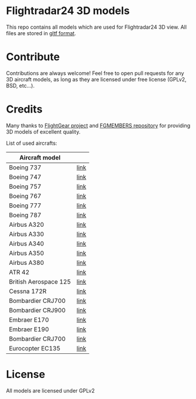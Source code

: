 # Flightradar24 3D models

This repo contains all models which are used for Flightradar24 3D view. All files are stored in [gltf format](https://github.com/KhronosGroup/glTF).

# Contribute
Contributions are always welcome! Feel free to open pull requests for any 3D aircraft models, as long as they are licensed under free license (GPLv2, BSD, etc...).


# Credits
Many thanks to [FlightGear project](http://www.flightgear.org/) and  [FGMEMBERS repository](https://github.com/FGMEMBERS) 
for providing 3D models of excellent quality.

List of used aircrafts: 


| Aircraft model        |                                                 |
| -------------         |:-------------:                                  |
| Boeing 737            | [link](https://github.com/FGMEMBERS/737-800)    |
| Boeing 747            | [link](https://github.com/FGMEMBERS/747-400)    |
| Boeing 757            | [link](https://github.com/FGMEMBERS/757-200)    |
| Boeing 767            | [link](https://github.com/FGMEMBERS/767-300)    |
| Boeing 777            | [link](https://github.com/FGMEMBERS/777)        |
| Boeing 787            | [link](https://github.com/FGMEMBERS/787-8)      |
| Airbus A320           | [link](https://github.com/FGMEMBERS/A320-family)|
| Airbus A330           | [link](https://github.com/FGMEMBERS/A330-200)   |
| Airbus A340           | [link](https://github.com/FGMEMBERS/A340-313X)  |
| Airbus A350           | [link](https://github.com/FGMEMBERS/A350XWB)    |
| Airbus A380           | [link](https://github.com/FGMEMBERS/A380)       |
| ATR 42                | [link](https://github.com/FGMEMBERS/ATR-42-500) |
| British Aerospace 125 | [link](https://github.com/FGMEMBERS/BAe-125)    |
| Cessna 172R           | [link](https://github.com/FGMEMBERS/c172r)      |
| Bombardier CRJ700     | [link](https://github.com/FGMEMBERS/CRJ700-family)|
| Bombardier CRJ900     | [link](https://github.com/FGMEMBERS/CRJ700-family)|
| Embraer E170          | [link](https://github.com/FGMEMBERS/E-jet-family)|
| Embraer E190          | [link](https://github.com/FGMEMBERS/E-jet-family)|
| Bombardier CRJ700     | [link](https://github.com/FGMEMBERS/CRJ700-family)|
| Eurocopter EC135      | [link](https://github.com/FGMEMBERS/ec135)       |

# License
All models are licensed under GPLv2

